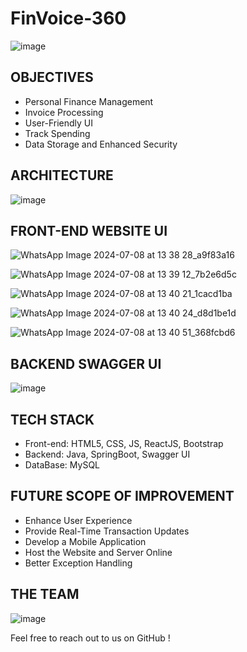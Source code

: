 # FinVoice-360
![image](https://github.com/AishwaryaRavi07/Group6-neuedaproject/assets/89989829/204715f2-6668-4e2b-9830-89919ee68248)

## OBJECTIVES
- Personal Finance Management
- Invoice Processing
- User-Friendly UI
- Track Spending
- Data Storage and Enhanced Security

## ARCHITECTURE
![image](https://github.com/AishwaryaRavi07/Group6-neuedaproject/assets/89989829/a96125b8-0f5e-4110-a9fd-e69fe37964b1)

## FRONT-END WEBSITE UI
![WhatsApp Image 2024-07-08 at 13 38 28_a9f83a16](https://github.com/AishwaryaRavi07/Group6-neuedaproject/assets/89989829/0c90ec35-a0ae-4f0a-8990-b2a35488ae9a)

![WhatsApp Image 2024-07-08 at 13 39 12_7b2e6d5c](https://github.com/AishwaryaRavi07/Group6-neuedaproject/assets/89989829/392a297b-7c65-4479-840b-c315d77fd4db)

![WhatsApp Image 2024-07-08 at 13 40 21_1cacd1ba](https://github.com/AishwaryaRavi07/Group6-neuedaproject/assets/89989829/4b71d52a-7358-4f14-90f1-2735c0a401a5)

![WhatsApp Image 2024-07-08 at 13 40 24_d8d1be1d](https://github.com/AishwaryaRavi07/Group6-neuedaproject/assets/89989829/120e5168-021c-48e1-b90a-e03b508a2c34)

![WhatsApp Image 2024-07-08 at 13 40 51_368fcbd6](https://github.com/AishwaryaRavi07/Group6-neuedaproject/assets/89989829/7dcb62c6-4f0c-4dd5-aa27-daf33507ec61)

## BACKEND SWAGGER UI
![image](https://github.com/AishwaryaRavi07/Group6-neuedaproject/assets/89989829/4b505880-aca8-4d8d-8ae4-1b30d46d9bb4)

## TECH STACK
- Front-end:
  HTML5, CSS, JS, ReactJS, Bootstrap
- Backend:
  Java, SpringBoot, Swagger UI
- DataBase:
  MySQL

## FUTURE SCOPE OF IMPROVEMENT
- Enhance User Experience
- Provide Real-Time Transaction Updates
- Develop a Mobile Application
- Host the Website and Server Online
- Better Exception Handling

## THE TEAM
![image](https://github.com/AishwaryaRavi07/Group6-neuedaproject/assets/89989829/074b57df-1b05-4316-a9ac-aace4bdb290e)

Feel free to reach out to us on GitHub !
